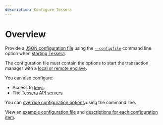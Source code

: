```yaml
---
description: Configure Tessera
---
```


# Overview

Provide a [JSON configuration file] using the [`--configfile`](../../Reference/CLI/CLI-Syntax.md#configfile)
command line option when [starting Tessera].

The configuration file must contain the options to start the transaction manager with a
[local or remote enclave](Enclave.md).

You can also configure:

- Access to [keys](Keys/Overview.md).
- The [Tessera API servers](TesseraAPI.md).

You can [override configuration options](Override-config.md) using the command line.

View an [example configuration file](../../Reference/SampleConfiguration.md#example-configuration-file) and
[descriptions for each configuration item](../../Reference/SampleConfiguration.md#configuration-items).

[JSON configuration file]: ../../Reference/SampleConfiguration.md
[starting Tessera]: ../Get-started/Start-Tessera.md

